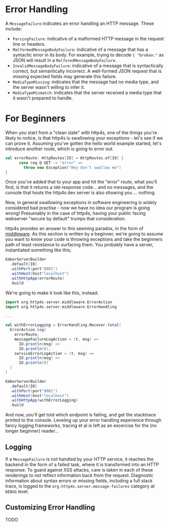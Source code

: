 # Error Handling

A `MessageFailure` indicates an error handling an HTTP message.  These
include:

* `ParsingFailure`: indicative of a malformed HTTP message in the
  request line or headers.
* `MalformedMessageBodyFailure`: indicative of a message that has a
  syntactic error in its body.  For example, trying to decode `{
  "broken:"` as JSON will result in a `MalforedMessageBodyFailure`.
* `InvalidMessageBodyFailure`: indicative of a message that is
  syntactically correct, but semantically incorrect.  A well-formed
  JSON request that is missing expected fields may generate this
  failure.
* `MediaTypeMissing`: indicates that the message had no media type,
  and the server wasn't willing to infer it.
* `MediaTypeMismatch`: indicates that the server received a media
  type that it wasn't prepared to handle.

# For Beginners

When you start from a "clean slate" with http4s, one of the things you're likely to notice, is that http4s is swallowing your exceptions - let's see if we can prove it. Assuming you've gotten the hello world example started, let's introduce another route, which is going to error out.

```scala
val errorRoute: HttpRoutes[IO] = HttpRoutes.of[IO] { 
      case req @ GET -> "error" =>
        throw new Exception("Hey don't swallow me")
}
```
Once you've added that to your app and hit the "error" route, what you'll find, is that it returns a `500` response code... and no messages, and the console that hosts the http4s dev server is also showing you ... nothing. 

Now, in general swallowing exceptions in software engineering is widely considered bad practise - now we have no idea our program is going wrong! Presumably in the case of http4s, having your public facing webserver "secure by default" trumps that consideration. 

http4s provides an answer to this seeming paradox, in the form of [middleware](middleware.md). As this section is written by a beginner, we're going to assume you want to know your code is throwing exceptions and take the beginners path of least resistance to surfacing them. You probably have a server, instantiated something like this; 

```scala
EmberServerBuilder
  .default[IO]
  .withPort(port"8081")
  .withHost(host"localhost")
  .withHttpApp(errorRoute)
  .build
```

We're going to make it look like this, instead. 

```scala
import org.http4s.server.middleware.ErrorAction
import org.http4s.server.middleware.ErrorHandling

...

val withErrorLogging = ErrorHandling.Recover.total(
  ErrorAction.log(
    errorRoute,
    messageFailureLogAction = (t, msg) => 
      IO.println(msg) >>
      IO.println(t),                
    serviceErrorLogAction = (t, msg) => 
      IO.println(msg) >>
      IO.println(t)   
  )
)

EmberServerBuilder
  .default[IO]
  .withPort(port"8081")
  .withHost(host"localhost")
  .withHttpApp(withErrorLogging)
  .build
```
And now, you'll get told which endpoint is failing, and get the stacktrace printed to the console. Leveling up your error handling experience through fancy logging frameworks, tracing et al is left as an excercise for the (no longer beginner) reader... 

## Logging

If a `MessageFailure` is not handled by your HTTP service, it reaches
the backend in the form of a failed task, where it is transformed into
an HTTP response.  To guard against XSS attacks, care is taken in each
of these renderings to not reflect information back from the request.
Diagnostic information about syntax errors or missing fields,
including a full stack trace, is logged to the
`org.http4s.server.message-failures` category at `DEBUG` level.

## Customizing Error Handling

TODO
